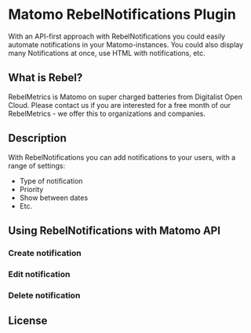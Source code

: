 # Matomo RebelNotifications Plugin

With an API-first approach with RebelNotifications you could easily automate notifications in your Matomo-instances. You could also display many Notifications at once, use HTML with notifications, etc.

## What is Rebel?

RebelMetrics is Matomo on super charged batteries from Digitalist Open Cloud. Please contact us if you are interested for a free month of our RebelMetrics - we offer this to organizations and companies.

## Description

With RebelNotifications you can add notifications to your users, with a range of settings:

- Type of notification
- Priority
- Show between dates
- Etc.

## Using RebelNotifications with Matomo API

### Create notification

### Edit notification

### Delete notification

## License
